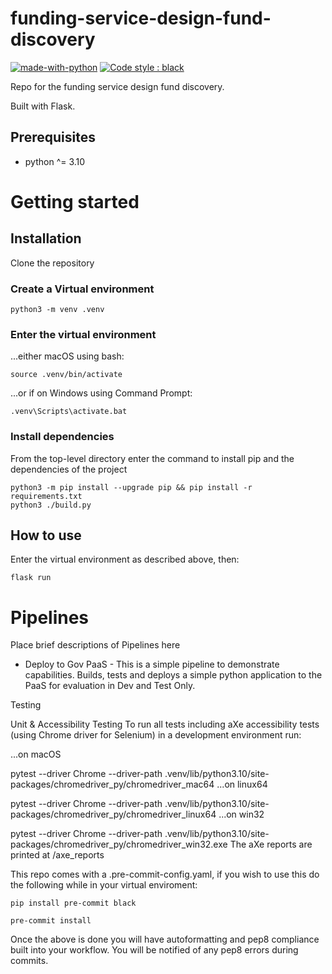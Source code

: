 # funding-service-design-fund-discovery

[![made-with-python](https://img.shields.io/badge/Made%20with-Python-1f425f.svg)](https://www.python.org/)
[![Code style : black](https://img.shields.io/badge/code%20style-black-000000.svg)](https://github.com/psf/black)

Repo for the funding service design fund discovery.

Built with Flask.

## Prerequisites
- python ^= 3.10

# Getting started

## Installation

Clone the repository

### Create a Virtual environment

    python3 -m venv .venv

### Enter the virtual environment

...either macOS using bash:

    source .venv/bin/activate

...or if on Windows using Command Prompt:

    .venv\Scripts\activate.bat

### Install dependencies
From the top-level directory enter the command to install pip and the dependencies of the project

    python3 -m pip install --upgrade pip && pip install -r requirements.txt
    python3 ./build.py

## How to use
Enter the virtual environment as described above, then:

    flask run

# Pipelines

Place brief descriptions of Pipelines here

* Deploy to Gov PaaS - This is a simple pipeline to demonstrate capabilities.  Builds, tests and deploys a simple python application to the PaaS for evaluation in Dev and Test Only.

Testing

Unit & Accessibility Testing
To run all tests including aXe accessibility tests (using Chrome driver for Selenium) in a development environment run:

...on macOS

pytest --driver Chrome --driver-path .venv/lib/python3.10/site-packages/chromedriver_py/chromedriver_mac64
...on linux64

pytest --driver Chrome --driver-path .venv/lib/python3.10/site-packages/chromedriver_py/chromedriver_linux64
...on win32

pytest --driver Chrome --driver-path .venv/lib/python3.10/site-packages/chromedriver_py/chromedriver_win32.exe
The aXe reports are printed at /axe_reports

This repo comes with a .pre-commit-config.yaml, if you wish to use this do
the following while in your virtual enviroment:

    pip install pre-commit black

    pre-commit install

Once the above is done you will have autoformatting and pep8 compliance built
into your workflow. You will be notified of any pep8 errors during commits.
